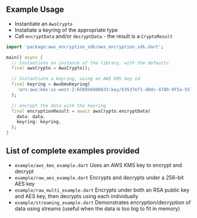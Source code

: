 ## Example Usage

- Instantiate an `AwsCrypto`
- Instatiate a keyring of the appropriate type
- Call `encryptData` and/or `decryptData` - the result is a `CryptoResult`

```dart
import 'package:aws_encryption_sdk/aws_encryption_sdk.dart';

main() async {
  // Instantiate an instance of the library, with the defaults
  final awsCrypto = AwsCrypto();

  // Instantiate a keyring, using an AWS KMS key id
  final keyring = AwsKmsKeyring(
    'arn:aws:kms:us-west-2:658956600833:key/b3537ef1-d8dc-4780-9f5a-55776cbb2f7f',
  );

  // encrypt the data with the keyring
  final encryptionResult = await awsCrypto.encryptData(
    data: data,
    keyring: keyring,
  );
}
```

## List of complete examples provided

- `example/aws_kms_example.dart` Uses an AWS KMS key to encrypt and decrypt
- `example/raw_aes_example.dart` Encrypts and decrypts under a 256-bit AES key
- `example/raw_multi_example.dart` Encrypts under both an RSA public key and AES key, then decrypts using each individually
- `example/streaming_example.dart` Demonstrates encryption/decryption of data using streams (useful when the data is too big to fit in memory)
